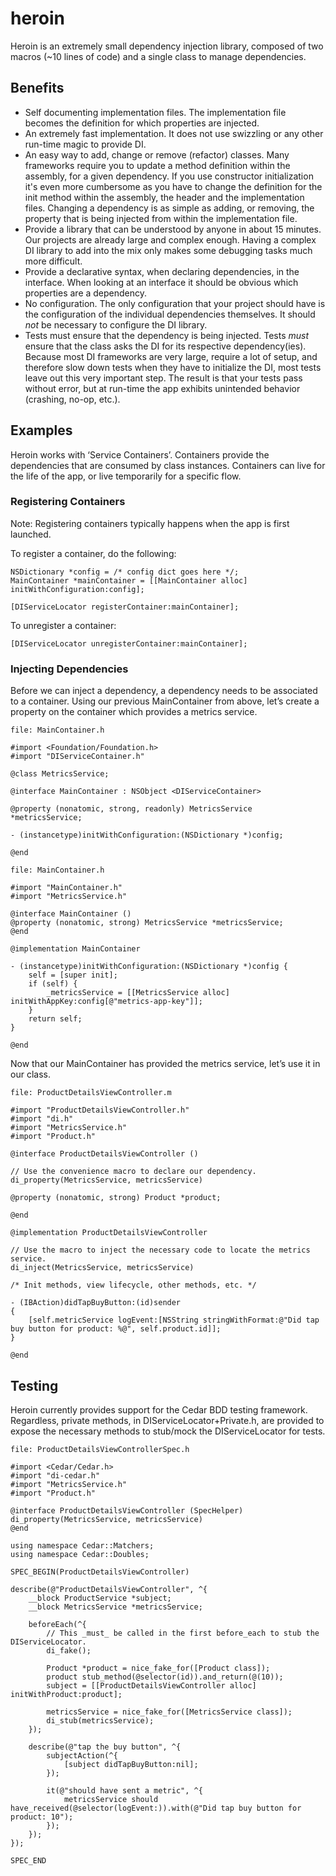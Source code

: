 
# heroin

Heroin is an extremely small dependency injection library, composed of two macros (~10 lines of code) and a single class to manage dependencies.

## Benefits

- Self documenting implementation files. The implementation file becomes the definition for which properties are injected.
- An extremely fast implementation. It does not use swizzling or any other run-time magic to provide DI.
- An easy way to add, change or remove (refactor) classes. Many frameworks require you to update a method definition within the assembly, for a given dependency. If you use constructor initialization it's even more cumbersome as you have to change the definition for the init method within the assembly, the header and the implementation files. Changing a dependency is as simple as adding, or removing, the property that is being injected from within the implementation file.
- Provide a library that can be understood by anyone in about 15 minutes. Our projects are already large and complex enough. Having a complex DI library to add into the mix only makes some debugging tasks much more difficult.
- Provide a declarative syntax, when declaring dependencies, in the interface. When looking at an interface it should be obvious which properties are a dependency.
- No configuration. The only configuration that your project should have is the configuration of the individual dependencies themselves. It should _not_ be necessary to configure the DI library.
- Tests must ensure that the dependency is being injected. Tests _must_ ensure that the class asks the DI for its respective dependency(ies). Because most DI frameworks are very large, require a lot of setup, and therefore slow down tests when they have to initialize the DI, most tests leave out this very important step. The result is that your tests pass without error, but at run-time the app exhibits unintended behavior (crashing, no-op, etc.).

## Examples

Heroin works with ‘Service Containers’. Containers provide the dependencies that are consumed by class instances. Containers can live for the life of the app, or live temporarily for a specific flow.

### Registering Containers
Note: Registering containers typically happens when the app is first launched.

To register a container, do the following:
```
NSDictionary *config = /* config dict goes here */;
MainContainer *mainContainer = [[MainContainer alloc] initWithConfiguration:config];

[DIServiceLocator registerContainer:mainContainer];
```

To unregister a container:
```
[DIServiceLocator unregisterContainer:mainContainer];
```

### Injecting Dependencies
Before we can inject a dependency, a dependency needs to be associated to a container. Using our previous MainContainer from above, let’s create a property on the container which provides a metrics service.

```
file: MainContainer.h

#import <Foundation/Foundation.h>
#import "DIServiceContainer.h"

@class MetricsService;

@interface MainContainer : NSObject <DIServiceContainer>

@property (nonatomic, strong, readonly) MetricsService *metricsService;

- (instancetype)initWithConfiguration:(NSDictionary *)config;

@end
```

```
file: MainContainer.h

#import "MainContainer.h"
#import "MetricsService.h"

@interface MainContainer ()
@property (nonatomic, strong) MetricsService *metricsService;
@end

@implementation MainContainer

- (instancetype)initWithConfiguration:(NSDictionary *)config {
    self = [super init];
    if (self) {
        _metricsService = [[MetricsService alloc] initWithAppKey:config[@"metrics-app-key"]];
    }
    return self;
}

@end
```

Now that our MainContainer has provided the metrics service, let’s use it in our class.
```
file: ProductDetailsViewController.m

#import "ProductDetailsViewController.h"
#import "di.h"
#import "MetricsService.h"
#import "Product.h"

@interface ProductDetailsViewController ()

// Use the convenience macro to declare our dependency.
di_property(MetricsService, metricsService)

@property (nonatomic, strong) Product *product;

@end

@implementation ProductDetailsViewController

// Use the macro to inject the necessary code to locate the metrics service.
di_inject(MetricsService, metricsService)

/* Init methods, view lifecycle, other methods, etc. */

- (IBAction)didTapBuyButton:(id)sender
{
    [self.metricService logEvent:[NSString stringWithFormat:@"Did tap buy button for product: %@", self.product.id]];
}

@end
```

## Testing
Heroin currently provides support for the Cedar BDD testing framework. Regardless, private methods, in DIServiceLocator+Private.h, are provided to expose the necessary methods to stub/mock the DIServiceLocator for tests.

```
file: ProductDetailsViewControllerSpec.h

#import <Cedar/Cedar.h>
#import "di-cedar.h"
#import "MetricsService.h"
#import "Product.h"

@interface ProductDetailsViewController (SpecHelper)
di_property(MetricsService, metricsService)
@end

using namespace Cedar::Matchers;
using namespace Cedar::Doubles;

SPEC_BEGIN(ProductDetailsViewController)

describe(@"ProductDetailsViewController", ^{
    __block ProductService *subject;
    __block MetricsService *metricsService;

    beforeEach(^{
        // This _must_ be called in the first before_each to stub the DIServiceLocator.
        di_fake();

        Product *product = nice_fake_for([Product class]);
        product stub_method(@selector(id)).and_return(@(10));
        subject = [[ProductDetailsViewController alloc] initWithProduct:product];
        
        metricsService = nice_fake_for([MetricsService class]);
        di_stub(metricsService);
    });
    
    describe(@"tap the buy button", ^{
        subjectAction(^{
            [subject didTapBuyButton:nil];
        });
        
        it(@"should have sent a metric", ^{
            metricsService should have_received(@selector(logEvent:)).with(@"Did tap buy button for product: 10");
        });        
    });
});

SPEC_END
```
